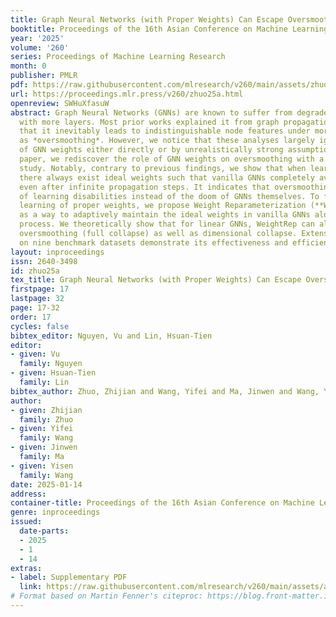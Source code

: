 ```yaml
---
title: Graph Neural Networks (with Proper Weights) Can Escape Oversmoothing
booktitle: Proceedings of the 16th Asian Conference on Machine Learning
year: '2025'
volume: '260'
series: Proceedings of Machine Learning Research
month: 0
publisher: PMLR
pdf: https://raw.githubusercontent.com/mlresearch/v260/main/assets/zhuo25a/zhuo25a.pdf
url: https://proceedings.mlr.press/v260/zhuo25a.html
openreview: SWHuXfasuW
abstract: Graph Neural Networks (GNNs) are known to suffer from degraded performance
  with more layers. Most prior works explained it from graph propagation, arguing
  that it inevitably leads to indistinguishable node features under more depth, known
  as *oversmoothing*. However, we notice that these analyses largely ignore the role
  of GNN weights either directly or by unrealistically strong assumptions. In this
  paper, we rediscover the role of GNN weights on oversmoothing with a systematic
  study. Notably, contrary to previous findings, we show that when learned freely,
  there always exist ideal weights such that vanilla GNNs completely avoid oversmoothing,
  even after infinite propagation steps. It indicates that oversmoothing is a problem
  of learning disabilities instead of the doom of GNNs themselves. To facilitate the
  learning of proper weights, we propose Weight Reparameterization (**WeightRep**)
  as a way to adaptively maintain the ideal weights in vanilla GNNs along the learning
  process. We theoretically show that for linear GNNs, WeightRep can always mitigate
  oversmoothing (full collapse) as well as dimensional collapse. Extensive experiments
  on nine benchmark datasets demonstrate its effectiveness and efficiency in practice.
layout: inproceedings
issn: 2640-3498
id: zhuo25a
tex_title: Graph Neural Networks (with Proper Weights) Can Escape Oversmoothing
firstpage: 17
lastpage: 32
page: 17-32
order: 17
cycles: false
bibtex_editor: Nguyen, Vu and Lin, Hsuan-Tien
editor:
- given: Vu
  family: Nguyen
- given: Hsuan-Tien
  family: Lin
bibtex_author: Zhuo, Zhijian and Wang, Yifei and Ma, Jinwen and Wang, Yisen
author:
- given: Zhijian
  family: Zhuo
- given: Yifei
  family: Wang
- given: Jinwen
  family: Ma
- given: Yisen
  family: Wang
date: 2025-01-14
address:
container-title: Proceedings of the 16th Asian Conference on Machine Learning
genre: inproceedings
issued:
  date-parts:
  - 2025
  - 1
  - 14
extras:
- label: Supplementary PDF
  link: https://raw.githubusercontent.com/mlresearch/v260/main/assets/assets/zhuo25a/zhuo25a-supp.pdf
# Format based on Martin Fenner's citeproc: https://blog.front-matter.io/posts/citeproc-yaml-for-bibliographies/
---
```

